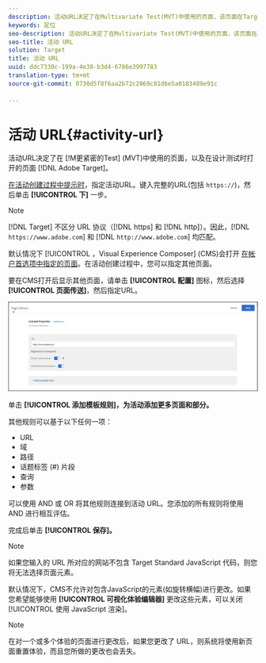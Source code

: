```yaml
---
description: 活动URL决定了在Multivariate Test(MVT)中使用的页面，该页面在Target中设计测试时打开。
keywords: 定位
seo-description: 活动URL决定了在Multivariate Test(MVT)中使用的页面，该页面在Adobe Target中设计测试时打开。
seo-title: 活动 URL
solution: Target
title: 活动 URL
uuid: ddc7330c-199a-4e38-b3d4-6786e3997783
translation-type: tm+mt
source-git-commit: 0730d5f8f6aa2b72c2069c81d6e5a0183489e91c

---
```



# 活动 URL{#activity-url}

活动URL决定了在 [!M更紧密的Test] (MVT)中使用的页面，以及在设计测试时打开的页面 [!DNL Adobe Target]。

[在活动创建过程中提示时](/help/c-activities/c-multivariate-testing/t-create-multivariate-test/create-multivariate-test.md)，指定活动URL。键入完整的URL(包括 `https://`)，然后单击 **[!UICONTROL 下]** 一步。

>[!NOTE]
>
>[!DNL Target] 不区分 URL 协议（[!DNL https] 和 [!DNL http]）。因此，[!DNL `https://www.adobe.com`] 和 [!DNL `http://www.adobe.com`] 均匹配。

默认情况下 [!UICONTROL ，Visual Experience Composer] (CMS)会打开 [在帐户首选项中指定的页面](/help/administrating-target/r-target-account-preferences/target-account-preferences.md)。在活动创建过程中，您可以指定其他页面。

要在CMS打开后显示其他页面，请单击 **[!UICONTROL 配置]** 图标，然后选择 **[!UICONTROL 页面传送]**，然后指定URL。

![“页面交付”对话框](/help/c-activities/c-multivariate-testing/t-create-multivariate-test/assets/url-config.png)

单击 **[!UICONTROL 添加模板规则]，为活动添加更多页面和部分。**

其他规则可以基于以下任何一项：

* URL
* 域
* 路径
* 话题标签 (#) 片段
* 查询
* 参数

可以使用 AND 或 OR 将其他规则连接到活动 URL。您添加的所有规则将使用 AND 进行相互评估。

完成后单击 **[!UICONTROL 保存]。**

>[!NOTE]
>
>如果您输入的 URL 所对应的网站不包含 Target Standard JavaScript 代码，则您将无法选择页面元素。

默认情况下，CMS不允许对包含JavaScript的元素(如旋转横幅)进行更改。如果您希望能够使用 **[!UICONTROL 可视化体验编辑器]** 更改这些元素，可以关闭[!UICONTROL 使用 JavaScript 渲染]。

>[!NOTE]
>
>在对一个或多个体验的页面进行更改后，如果您更改了 URL，则系统将使用新页面重置体验，而且您所做的更改也会丢失。
